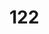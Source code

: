 # 122
<html>
  <head>
    <script type="text/javascript" src="https://www.gstatic.com/charts/loader.js"></script>
    <script type="text/javascript">
      google.charts.load('current', {'packages':['corechart']});
      google.charts.setOnLoadCallback(drawChart);

      function drawChart() {
        var data = google.visualization.arrayToDataTable([
          ['Mittausaika', 'Ilmankosteus'],
          ['12.13',  23,  23],
          ['12.14',  24,  23],
          ['12.15',  24,  23],
          ['12.16',  25,  23]
        ]);

        var options = {
          title: 'Lämpötila',
          curveType: 'function',
          legend: { position: 'bottom' }
        };

        
        var data = google.visualization.arrayToDataTable([
          ['Mittausaika', 'Ilmankosteus'],
          ['2014', 1000, 400, 200],
          ['2015', 1170, 460, 250],
          ['2016', 660, 1120, 300],
          ['2017', 1030, 540, 350]
        ]);

        var options = {
          chart: {
            title: 'Mittausaika',
            subtitle: 'Ilmankoseteus',
          }
        };

        var chart2 = new google.charts.Bar(document.getElementById('columnchart_material'));

        chart.draw(data, google.charts.Bar.convertOptions(options));
      }
    </script>
  </head>
  <body>
    <div id="columnchart_material" style="width: 800px; height: 500px;"></div>
  </body>
</html>

